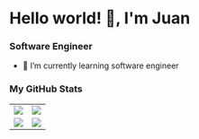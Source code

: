 # Hello world! 👋, I'm Juan

### Software Engineer

- 🌱 I’m currently learning software engineer

### My GitHub Stats

<table>
    <tr>
        <td>
            <img src="https://github-profile-trophy.vercel.app/?username=Gunurrea&row=3&column=4&no-bg=true"/>
        </td>
        <td>
            <img src="https://github-readme-streak-stats.herokuapp.com/?user=Gunurrea"/>
        </td> 
    </tr>
    <tr>
        <td>
            <img src="https://github-readme-stats.vercel.app/api?username=Gunurrea&count_private=true&show_icons=true&theme=tokyonight"/>
        </td>
        <td>
            <img src="https://github-readme-stats.vercel.app/api/top-langs/?username=colinbut&langs_count=10&layout=compact&hide=php,scss,css,html,batchfile,gherkin,freemarker,xslt,tsql,ruby"/>
        </td>
    </tr>
</table>
